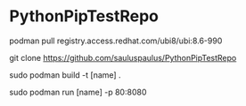 # PythonPipTestRepo

podman pull registry.access.redhat.com/ubi8/ubi:8.6-990

git clone https://github.com/sauluspaulus/PythonPipTestRepo

sudo podman build -t [name] .

sudo podman run [name] -p 80:8080
